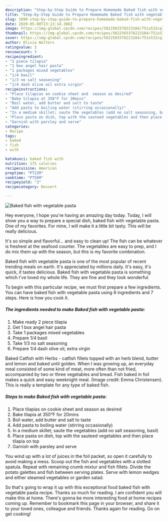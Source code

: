 ```yaml
---
description: "Step-by-Step Guide to Prepare Homemade Baked fish with vegetable pasta"
title: "Step-by-Step Guide to Prepare Homemade Baked fish with vegetable pasta"
slug: 1690-step-by-step-guide-to-prepare-homemade-baked-fish-with-vegetable-pasta
date: 2020-05-08T13:13:14.386Z
image: https://img-global.cpcdn.com/recipes/5822503378223104/751x532cq70/baked-fish-with-vegetable-pasta-recipe-main-photo.jpg
thumbnail: https://img-global.cpcdn.com/recipes/5822503378223104/751x532cq70/baked-fish-with-vegetable-pasta-recipe-main-photo.jpg
cover: https://img-global.cpcdn.com/recipes/5822503378223104/751x532cq70/baked-fish-with-vegetable-pasta-recipe-main-photo.jpg
author: Olivia Walters
ratingvalue: 3
reviewcount: 3
recipeingredient:
- "2 piece tilapia"
- "1 box angel hair pasta"
- "1 packages mixed vegetables"
- "1/4 basil"
- "1/3 no salt seasoning"
- "1/4 dash olive oil extra virgin"
recipeinstructions:
- "Place tilapias on cookie sheet and  season as desired"
- "Bake tilapia at 350°F for 20mins"
- "Boil water, add butter and salt to taste"
- "Add pasta to boiling water (stirring occasionally)"
- "In a medium skillet; saute the vegetables (add no salt seasoning, basil)"
- "Place pasta on dish, top with the sauteed vegetables and then place tilapia on top"
- "Garnish with parsley and serve"
categories:
- Recipe
tags:
- baked
- fish
- with

katakunci: baked fish with 
nutrition: 175 calories
recipecuisine: American
preptime: "PT22M"
cooktime: "PT56M"
recipeyield: "3"
recipecategory: Dessert

---
```



![Baked fish with vegetable pasta](https://img-global.cpcdn.com/recipes/5822503378223104/751x532cq70/baked-fish-with-vegetable-pasta-recipe-main-photo.jpg)

Hey everyone, I hope you're having an amazing day today. Today, I will show you a way to prepare a special dish, baked fish with vegetable pasta. One of my favorites. For mine, I will make it a little bit tasty. This will be really delicious.

It&#39;s so simple and flavorful… and easy to clean up! The fish can be whatever is freshest at the seafood counter. The vegetables are easy to prep, and I do mix them up with the season, but this is my favorite combination.

Baked fish with vegetable pasta is one of the most popular of recent trending meals on earth. It's appreciated by millions daily. It's easy, it's quick, it tastes delicious. Baked fish with vegetable pasta is something which I've loved my whole life. They are fine and they look wonderful.


To begin with this particular recipe, we must first prepare a few ingredients. You can have baked fish with vegetable pasta using 6 ingredients and 7 steps. Here is how you cook it.

<!--inarticleads1-->

##### The ingredients needed to make Baked fish with vegetable pasta:

1. Make ready 2 piece tilapia
1. Get 1 box angel hair pasta
1. Take 1 packages mixed vegetables
1. Prepare 1/4 basil
1. Take 1/3 no salt seasoning
1. Prepare 1/4 dash olive oil, extra virgin


Baked Catfish with Herbs - catfish fillets topped with an herb blend, butter and lemon and baked until golden. When I was growing up, an everyday meal consisted of some kind of meat, more often than not fried, accompanied by two or three vegetables and bread. Fish baked in foil makes a quick and easy weeknight meal. (Image credit: Emma Christensen). This is really a template for any type of baked fish. 

<!--inarticleads2-->

##### Steps to make Baked fish with vegetable pasta:

1. Place tilapias on cookie sheet and  season as desired
1. Bake tilapia at 350°F for 20mins
1. Boil water, add butter and salt to taste
1. Add pasta to boiling water (stirring occasionally)
1. In a medium skillet; saute the vegetables (add no salt seasoning, basil)
1. Place pasta on dish, top with the sauteed vegetables and then place tilapia on top
1. Garnish with parsley and serve


You wind up with a lot of juices in the foil packet, so open it carefully to avoid making a mess. Scoop out the fish and vegetables with a slotted spatula. Repeat with remaining crumb mixtur and fish fillets. Divide the potato galettes and fish between serving plates. Serve with lemon wedges and either steamed vegetables or garden salad. 

So that's going to wrap it up with this exceptional food baked fish with vegetable pasta recipe. Thanks so much for reading. I am confident you will make this at home. There's gonna be more interesting food at home recipes coming up. Remember to bookmark this page in your browser, and share it to your loved ones, colleague and friends. Thanks again for reading. Go on get cooking!
